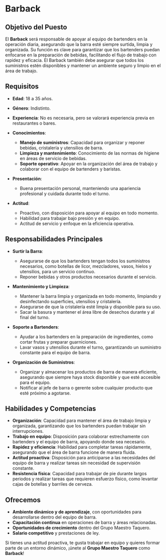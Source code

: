 # Barback

## Objetivo del Puesto

El **Barback** será responsable de apoyar al equipo de bartenders en la operación diaria, asegurando que la barra esté siempre surtida, limpia y organizada. Su función es clave para garantizar que los bartenders puedan enfocarse en la preparación de bebidas, facilitando el flujo de trabajo con rapidez y eficacia. El Barback también debe asegurar que todos los suministros estén disponibles y mantener un ambiente seguro y limpio en el área de trabajo.

## Requisitos

- **Edad**: 18 a 35 años.
- **Género**: Indistinto.
- **Experiencia**: No es necesaria, pero se valorará experiencia previa en restaurantes o bares.
- **Conocimientos**:
  - **Manejo de suministros**: Capacidad para organizar y reponer bebidas, cristalería y utensilios de barra.
  - **Limpieza y mantenimiento**: Conocimiento de las normas de higiene en áreas de servicio de bebidas.
  - **Soporte operativo**: Apoyar en la organización del área de trabajo y colaborar con el equipo de bartenders y baristas.

- **Presentación**:
  - Buena presentación personal, manteniendo una apariencia profesional y cuidada durante todo el turno.
  
- **Actitud**:
  - Proactivo, con disposición para apoyar al equipo en todo momento.
  - Habilidad para trabajar bajo presión y en equipo.
  - Actitud de servicio y enfoque en la eficiencia operativa.

## Responsabilidades Principales

- **Surtir la Barra**:
  - Asegurarse de que los bartenders tengan todos los suministros necesarios, como botellas de licor, mezcladores, vasos, hielos y utensilios, para un servicio continuo.
  - Reponer bebidas y otros productos necesarios durante el servicio.
  
- **Mantenimiento y Limpieza**:
  - Mantener la barra limpia y organizada en todo momento, limpiando y desinfectando superficies, utensilios y cristalería.
  - Asegurarse de que la cristalería esté limpia y disponible para su uso.
  - Sacar la basura y mantener el área libre de desechos durante y al final del turno.

- **Soporte a Bartenders**:
  - Ayudar a los bartenders en la preparación de ingredientes, como cortar frutas y preparar guarniciones.
  - Lavar vasos y utensilios durante el turno, garantizando un suministro constante para el equipo de barra.

- **Organización de Suministros**:
  - Organizar y almacenar los productos de barra de manera eficiente, asegurando que siempre haya stock disponible y que esté accesible para el equipo.
  - Notificar al jefe de barra o gerente sobre cualquier producto que esté próximo a agotarse.

## Habilidades y Competencias

- **Organización**: Capacidad para mantener el área de trabajo limpia y organizada, garantizando que los bartenders puedan trabajar sin interrupciones.
- **Trabajo en equipo**: Disposición para colaborar estrechamente con bartenders y el equipo de barra, apoyando donde sea necesario.
- **Rapidez y eficiencia**: Habilidad para completar tareas rápidamente, asegurando que el área de barra funcione de manera fluida.
- **Actitud proactiva**: Disposición para anticiparse a las necesidades del equipo de barra y realizar tareas sin necesidad de supervisión constante.
- **Resistencia física**: Capacidad para trabajar de pie durante largos periodos y realizar tareas que requieren esfuerzo físico, como levantar cajas de botellas y barriles de cerveza.

## Ofrecemos

- **Ambiente dinámico y de aprendizaje**, con oportunidades para desarrollarse dentro del equipo de barra.
- **Capacitación continua** en operaciones de barra y áreas relacionadas.
- **Oportunidades de crecimiento** dentro del Grupo Maestro Taquero.
- **Salario competitivo** y prestaciones de ley.

Si tienes una actitud proactiva, te gusta trabajar en equipo y quieres formar parte de un entorno dinámico, ¡únete al **Grupo Maestro Taquero** como **Barback**!